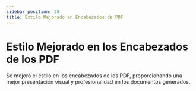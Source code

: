 ```yaml
---
sidebar_position: 28
title: Estilo Mejorado en Encabezados de PDF
---
```


# Estilo Mejorado en los Encabezados de los PDF

Se mejoró el estilo en los encabezados de los PDF, proporcionando una mejor presentación visual y profesionalidad en los documentos generados.
